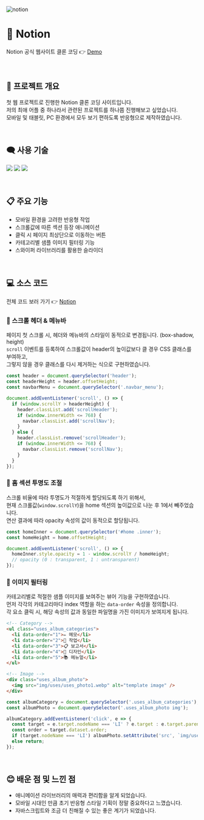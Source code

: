 ![notion](https://user-images.githubusercontent.com/110226567/213738417-9f523b25-751f-4518-9c78-78b95bb1041d.png)

# 📄 Notion

Notion 공식 웹사이트 클론 코딩 👉 [Demo](https://imjone.github.io/notion/)

<br/>

## 📢 프로젝트 개요

첫 웹 프로젝트로 진행한 Notion 클론 코딩 사이트입니다.<br />
저의 최애 어플 중 하나라서 관련된 프로젝트를 하나쯤 진행해보고 싶었습니다.<br />
모바일 및 태블릿, PC 환경에서 모두 보기 편하도록 반응형으로 제작하였습니다.

<br/>

## 🗨️ 사용 기술

<p>
  <img src="https://img.shields.io/badge/HTML-e34f26?style=flat-square&logo=HTML5&logoColor=white" />
  <img src="https://img.shields.io/badge/CSS-1572b6?style=flat-square&logo=CSS3&logoColor=white" />
  <img src="https://img.shields.io/badge/JavaScript-f7df1e?style=flat-square&logo=JavaScript&logoColor=white" />
</p>

<br/>

## 📋 주요 기능

- 모바일 환경을 고려한 반응형 작업
- 스크롤값에 따른 섹션 등장 애니메이션
- 클릭 시 페이지 최상단으로 이동하는 버튼
- 카테고리별 샘플 이미지 필터링 기능
- 스와이퍼 라이브러리를 활용한 슬라이더

<br/>

## 💻 소스 코드

전체 코드 보러 가기 👉 [Notion](https://www.notion.so/imjone/Notion-7260e6b7c68e467995630c2e52b664d5?pvs=4)

### 📍 스크롤 헤더 & 메뉴바

페이지 첫 스크롤 시, 헤더와 메뉴바의 스타일이 동적으로 변경됩니다. (box-shadow, height)<br>
`scroll` 이벤트를 등록하여 스크롤값이 header의 높이값보다 클 경우 CSS 클래스를 부여하고,<br>
그렇지 않을 경우 클래스를 다시 제거하는 식으로 구현하였습니다.

```javascript
const header = document.querySelector('header');
const headerHeight = header.offsetHeight;
const navbarMenu = document.querySelector('.navbar_menu');

document.addEventListener('scroll', () => {
  if (window.scrollY > headerHeight) {
    header.classList.add('scrollHeader');
    if (window.innerWidth <= 768) {
      navbar.classList.add('scrollNav');
    }
  } else {
    header.classList.remove('scrollHeader');
    if (window.innerWidth <= 768) {
      navbar.classList.remove('scrollNav');
    }
  }
});
```

### 📍 홈 섹션 투명도 조절

스크롤 비율에 따라 투명도가 적절하게 할당되도록 하기 위해서,<br />
현재 스크롤값(`window.scrollY`)을 home 섹션의 높이값으로 나눈 후 1에서 빼주었습니다.<br />
연산 결과에 따라 opacity 속성의 값이 동적으로 할당됩니다.

```javascript
const homeInner = document.querySelector('#home .inner');
const homeHeight = home.offsetHeight;

document.addEventListener('scroll', () => {
  homeInner.style.opacity = 1 - window.scrollY / homeHeight;
  // opacity (0 : transparent, 1 : untransparent)
});
```

### 📍 이미지 필터링

카테고리별로 적절한 샘플 이미지를 보여주는 뷰어 기능을 구현하였습니다.<br />
먼저 각각의 카테고리마다 index 역할을 하는 `data-order` 속성을 정의합니다.<br />
각 요소 클릭 시, 해당 속성의 값과 동일한 파일명을 가진 이미지가 보여지게 됩니다.

```html
<!-- Category -->
<ul class="uses_album_categories">
  <li data-order="1">✏️ 메모</li>
  <li data-order="2">📌 작업</li>
  <li data-order="3">📋 보고서</li>
  <li data-order="4">🎨 디자인</li>
  <li data-order="5">📚 메뉴얼</li>
</ul>

<!-- Image -->
<div class="uses_album_photo">
  <img src="img/uses/uses_photo1.webp" alt="template image" />
</div>
```

```javascript
const albumCategory = document.querySelector('.uses_album_categories');
const albumPhoto = document.querySelector('.uses_album_photo img');

albumCategory.addEventListener('click', e => {
  const target = e.target.nodeName === 'LI' ? e.target : e.target.parentNode;
  const order = target.dataset.order;
  if (target.nodeName === 'LI') albumPhoto.setAttribute('src', `img/uses/uses_photo${order}.webp`);
  else return;
});
```

<br/>

## 😊 배운 점 및 느낀 점

- 애니메이션 라이브러리의 매력과 편리함을 알게 되었습니다.
- 모바일 시대인 만큼 초기 반응형 스타일 기획이 정말 중요하다고 느꼈습니다.
- 자바스크립트와 조금 더 친해질 수 있는 좋은 계기가 되었습니다.
